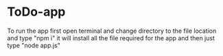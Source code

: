# ToDo-app

To run the app first open terminal and change directory to the file location and type "npm i" it will install all the file required for the app and then just type "node app.js"

